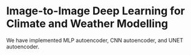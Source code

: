 # Image-to-Image Deep Learning for Climate and Weather  Modelling
We have implemented MLP autoencoder, CNN autoencoder, and UNET autoencoder.